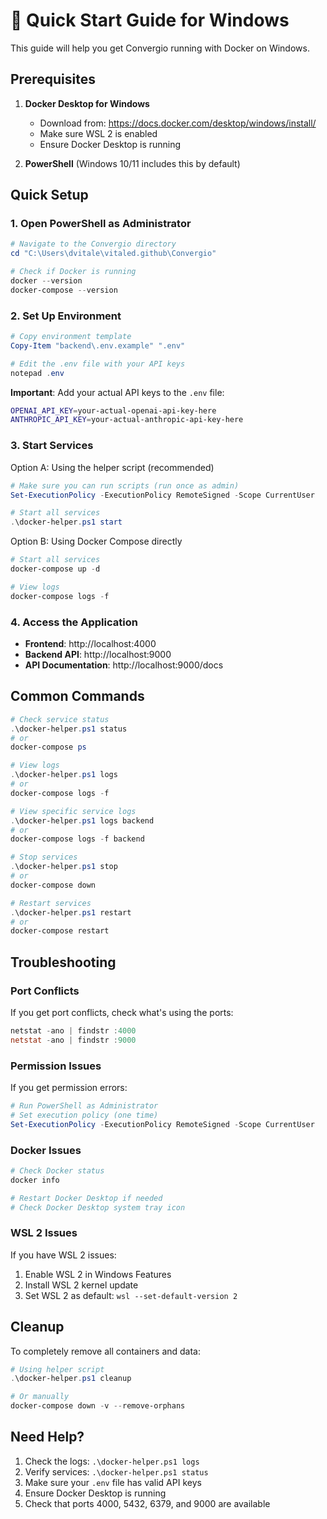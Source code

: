 # 🚀 Quick Start Guide for Windows

This guide will help you get Convergio running with Docker on Windows.

## Prerequisites

1. **Docker Desktop for Windows**
   - Download from: https://docs.docker.com/desktop/windows/install/
   - Make sure WSL 2 is enabled
   - Ensure Docker Desktop is running

2. **PowerShell** (Windows 10/11 includes this by default)

## Quick Setup

### 1. Open PowerShell as Administrator

```powershell
# Navigate to the Convergio directory
cd "C:\Users\dvitale\vitaled.github\Convergio"

# Check if Docker is running
docker --version
docker-compose --version
```

### 2. Set Up Environment

```powershell
# Copy environment template
Copy-Item "backend\.env.example" ".env"

# Edit the .env file with your API keys
notepad .env
```

**Important**: Add your actual API keys to the `.env` file:
```bash
OPENAI_API_KEY=your-actual-openai-api-key-here
ANTHROPIC_API_KEY=your-actual-anthropic-api-key-here
```

### 3. Start Services

Option A: Using the helper script (recommended)
```powershell
# Make sure you can run scripts (run once as admin)
Set-ExecutionPolicy -ExecutionPolicy RemoteSigned -Scope CurrentUser

# Start all services
.\docker-helper.ps1 start
```

Option B: Using Docker Compose directly
```powershell
# Start all services
docker-compose up -d

# View logs
docker-compose logs -f
```

### 4. Access the Application

- **Frontend**: http://localhost:4000
- **Backend API**: http://localhost:9000
- **API Documentation**: http://localhost:9000/docs

## Common Commands

```powershell
# Check service status
.\docker-helper.ps1 status
# or
docker-compose ps

# View logs
.\docker-helper.ps1 logs
# or
docker-compose logs -f

# View specific service logs
.\docker-helper.ps1 logs backend
# or
docker-compose logs -f backend

# Stop services
.\docker-helper.ps1 stop
# or
docker-compose down

# Restart services
.\docker-helper.ps1 restart
# or
docker-compose restart
```

## Troubleshooting

### Port Conflicts
If you get port conflicts, check what's using the ports:
```powershell
netstat -ano | findstr :4000
netstat -ano | findstr :9000
```

### Permission Issues
If you get permission errors:
```powershell
# Run PowerShell as Administrator
# Set execution policy (one time)
Set-ExecutionPolicy -ExecutionPolicy RemoteSigned -Scope CurrentUser
```

### Docker Issues
```powershell
# Check Docker status
docker info

# Restart Docker Desktop if needed
# Check Docker Desktop system tray icon
```

### WSL 2 Issues
If you have WSL 2 issues:
1. Enable WSL 2 in Windows Features
2. Install WSL 2 kernel update
3. Set WSL 2 as default: `wsl --set-default-version 2`

## Cleanup

To completely remove all containers and data:
```powershell
# Using helper script
.\docker-helper.ps1 cleanup

# Or manually
docker-compose down -v --remove-orphans
```

## Need Help?

1. Check the logs: `.\docker-helper.ps1 logs`
2. Verify services: `.\docker-helper.ps1 status`
3. Make sure your `.env` file has valid API keys
4. Ensure Docker Desktop is running
5. Check that ports 4000, 5432, 6379, and 9000 are available